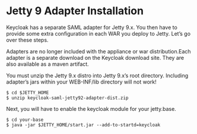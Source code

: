 # Jetty 9 Adapter Installation

Keycloak has a separate SAML adapter for Jetty 9.x. You then have to provide some extra configuration in each WAR you deploy to Jetty. Let’s go over these steps.

Adapters are no longer included with the appliance or war distribution.Each adapter is a separate download on the Keycloak download site. They are also available as a maven artifact.

You must unzip the Jetty 9.x distro into Jetty 9.x’s root directory. Including adapter’s jars within your WEB-INF/lib directory will not work!

```
$ cd $JETTY_HOME
$ unzip keycloak-saml-jetty92-adapter-dist.zip
```

Next, you will have to enable the keycloak module for your jetty.base.

```
$ cd your-base
$ java -jar $JETTY_HOME/start.jar --add-to-startd=keycloak
```
